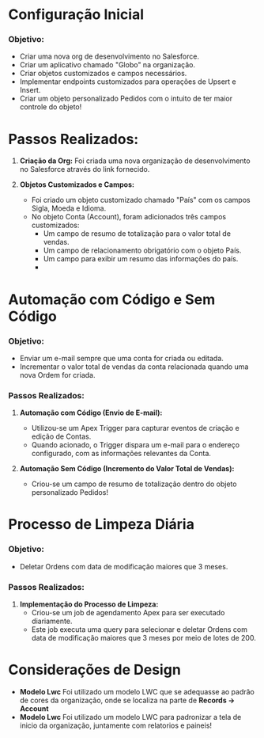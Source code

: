 # Configuração Inicial

### Objetivo:

-   Criar uma nova org de desenvolvimento no Salesforce.
-   Criar um aplicativo chamado "Globo" na organização.
-   Criar objetos customizados e campos necessários.
-   Implementar endpoints customizados para operações de Upsert e Insert.
-   Criar um objeto personalizado Pedidos com o intuito de ter maior controle do objeto!


# Passos Realizados:

1.  **Criação da Org:** Foi criada uma nova organização de desenvolvimento no Salesforce através do link fornecido.
    
2.  **Objetos Customizados e Campos:**
    
    -   Foi criado um objeto customizado chamado "País" com os campos Sigla, Moeda e Idioma.
    -   No objeto Conta (Account), foram adicionados três campos customizados:
        -   Um campo de resumo de totalização para o valor total de vendas.
        -   Um campo de relacionamento obrigatório com o objeto País.
        -   Um campo para exibir um resumo das informações do país.
        -
# Automação com Código e Sem Código

### Objetivo:

-   Enviar um e-mail sempre que uma conta for criada ou editada.
-   Incrementar o valor total de vendas da conta relacionada quando uma nova Ordem for criada.

### Passos Realizados:

1.  **Automação com Código (Envio de E-mail):**
    
    -   Utilizou-se um Apex Trigger para capturar eventos de criação e edição de Contas.
    -   Quando acionado, o Trigger dispara um e-mail para o endereço configurado, com as informações relevantes da Conta.
2.  **Automação Sem Código (Incremento do Valor Total de Vendas):**
    
    -   Criou-se um campo de resumo de totalização dentro do objeto personalizado Pedidos!


# Processo de Limpeza Diária

### Objetivo:

-   Deletar Ordens com data de modificação maiores que 3 meses.

### Passos Realizados:

1.  **Implementação do Processo de Limpeza:**
    -   Criou-se um job de agendamento Apex para ser executado diariamente.
    -   Este job executa uma query para selecionar e deletar Ordens com data de modificação maiores que 3 meses por meio de lotes de 200.


# Considerações de Design

-   **Modelo Lwc** Foi utilizado um modelo LWC que se adequasse ao padrão de cores da organização, onde se localiza na parte de **Records -> Account**
-   **Modelo Lwc** Foi utilizado um modelo LWC para padronizar a tela de inicio da organização, juntamente com relatorios e paineis!

